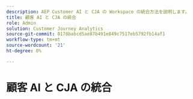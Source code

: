 ```yaml
---
description: AEP Customer AI と CJA の Workspace の統合方法を説明します。
title: 顧客 AI と CJA の統合
role: Admin
solution: Customer Journey Analytics
source-git-commit: 0178babcd5ae87b491e849c7517eb5792fb14af1
workflow-type: tm+mt
source-wordcount: '21'
ht-degree: 0%

---
```


# 顧客 AI と CJA の統合

